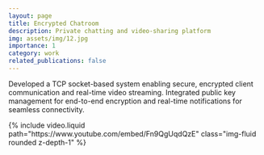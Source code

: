 ```yaml
---
layout: page
title: Encrypted Chatroom
description: Private chatting and video-sharing platform
img: assets/img/12.jpg
importance: 1
category: work
related_publications: false
---
```


 Developed a TCP socket-based system enabling secure, encrypted client communication and real-time video
 streaming. Integrated public key management for end-to-end encryption and real-time notifications for seamless
 connectivity.


<div class="col-sm mt-3 mt-md-0">
        {% include video.liquid path="https://www.youtube.com/embed/Fn9QgUqdQzE" class="img-fluid rounded z-depth-1" %}
</div>